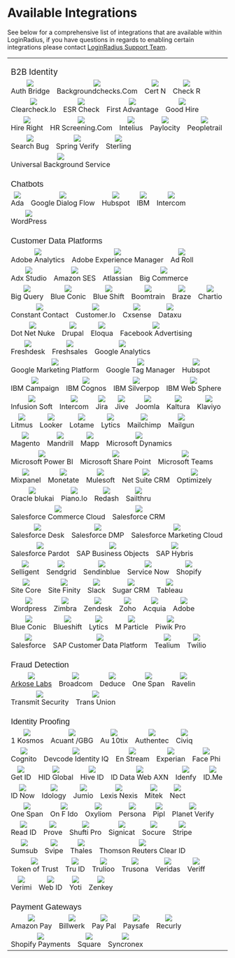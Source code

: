 # Available Integrations

See below for a comprehensive list of integrations that are available within LoginRadius, if you have questions in regards to enabling certain integrations please contact <a href = https://adminconsole.loginradius.com/support/tickets/open-a-new-ticket target=_blank> LoginRadius Support Team</a>.

<style>
    td {
        vertical-align: top;
        display: inline-block;
        text-align: center;
    }
    
    a {
        margin: 0 auto;
    }
    
    .caption {
        display: block;
    }
    
    .s0 {
        padding-top: 20px;
    }
</style>
<div class="ritz grid-container" dir="ltr">
    <table class="waffle" cellspacing="0" cellpadding="0">
        <tbody>
            <tr style='height:20px;'>
                <td class="s0" dir="ltr" colspan="200"><span style="font-size:14pt">B2B Identity</span></td>
            </tr>
            <tr style='height:20px;'>
                <td class="s1" dir="ltr">
                    <img src="https://apidocs.lrcontent.com/images/authbridge-2_11057751796595c6b9538224.40886755.png" />
                    <span class="caption"><a target="_blank" href=""></a>Auth Bridge</span>
                </td>
                <td class="s1" dir="ltr">
                    <img src="https://apidocs.lrcontent.com/images/background_12082851276595c620660e55.24709973.png" />
                    <span class="caption"><a target="_blank" href=""></a>Backgroundchecks.Com</span>
                </td>
                <td class="s1" dir="ltr">
                    <img src="https://apidocs.lrcontent.com/images/CertN_810253386595cc89dc66d0.45324749.png" />
                    <span class="caption"><a target="_blank" href=""></a>Cert N</span>
                </td>
                <td class="s1" dir="ltr">
                    <img src="https://apidocs.lrcontent.com/images/checkr_17019862886595cccc0585d1.22098041.png" />
                    <span class="caption"><a target="_blank" href=""></a>Check R</span>
                </td>
                <td class="s1" dir="ltr">
                    <img src="https://apidocs.lrcontent.com/images/clearcheck-Io_20496567866595cd11f1ab22.49587920.png" />
                    <span class="caption"><a target="_blank" href=""></a>Clearcheck.Io</span>
                </td>
                <td class="s1" dir="ltr">
                    <img src="https://apidocs.lrcontent.com/images/esr-chek_124498189665967cc2db7f17.59075261.png" />
                    <span class="caption"><a target="_blank" href=""></a>ESR Check</span>
                </td>
                <td class="s1" dir="ltr">
                    <img src="https://apidocs.lrcontent.com/images/first-advantage_150607303965967d59a34f72.54058840.png" />
                    <span class="caption"><a target="_blank" href=""></a>First Advantage</span>
                </td>
                <td class="s1" dir="ltr">
                    <img src="https://apidocs.lrcontent.com/images/goodhire_214271192865967da1095207.57120022.png" />
                    <span class="caption"><a target="_blank" href=""></a>Good Hire</span>
                </td>
                <td class="s1" dir="ltr">
                    <img src="https://apidocs.lrcontent.com/images/HireRight_877570736595def343cb71.95118928.png" />
                    <span class="caption"><a target="_blank" href=""></a>Hire Right</span>
                </td>
                <td class="s1" dir="ltr">
                    <img src="https://apidocs.lrcontent.com/images/HRScreening_20076294176595e79ebbac86.66447289.png" />
                    <span class="caption"><a target="_blank" href=""></a>HR Screening.Com</span>
                </td>
                <td class="s1" dir="ltr">
                    <img src="https://apidocs.lrcontent.com/images/Intelius_13015991806595ded9261570.73310885.png" />
                    <span class="caption"><a target="_blank" href=""></a>Intelius</span>
                </td>
                <td class="s1" dir="ltr">
                    <img src="https://apidocs.lrcontent.com/images/paylocity_76497356765967de817b139.12394006.png" />
                    <span class="caption"><a target="_blank" href=""></a>Paylocity</span>
                </td>
                <td class="s1" dir="ltr">
                    <img src="https://apidocs.lrcontent.com/images/peopletrail_113758321365967e40294829.87874845.png" />
                    <span class="caption"><a target="_blank" href=""></a>Peopletrail</span>
                </td>
                <td class="s1" dir="ltr">
                    <img src="https://apidocs.lrcontent.com/images/searchbug_91673548165967eac043072.06260928.png" />
                    <span class="caption"><a target="_blank" href=""></a>Search Bug</span>
                </td>
                 <td class="s1" dir="ltr">
                    <img src="https://apidocs.lrcontent.com/images/SpringVerify_12134888706595e22a458b99.05787390.png" />
                    <span class="caption"><a target="_blank" href=""></a>Spring Verify</span>
                </td>
                <td class="s1" dir="ltr">
                    <img src="https://apidocs.lrcontent.com/images/Sterling_9641353326597ac96230010.88749324.png" />
                    <span class="caption"><a target="_blank" href=""></a>Sterling</span>
                </td>
                <td class="s1" dir="ltr">
                    <img src="https://apidocs.lrcontent.com/images/UniversalBackground_14762004216595e925bbd4c8.54851847.png" />
                    <span class="caption"><a target="_blank" href=""></a>Universal Background Service</span>
                </td>
            </tr>
            <tr style='height:20px;'>
                <td class="s0" dir="ltr" colspan="26"><span style="font-size:14pt;font-family:Ubuntu,Arial;">Chatbots</span></td>
            </tr>
            <tr style='height:20px;'>
                <td class="s1" dir="ltr">
                    <img src="https://apidocs.lrcontent.com/images/Ada_8174576036595dcaf763c67.35884406.png" />
                    <span class="caption"><a target="_blank" href=""></a>Ada</span>
                </td>
                <td class="s1" dir="ltr">
                    <img src="https://apidocs.lrcontent.com/images/dialogFlow_115034526595e4f5dd4570.09334214.png" />
                    <span class="caption"><a target="_blank" href=""></a>Google Dialog Flow</span>
                </td>
                <td class="s1" dir="ltr">
                    <img src="https://apidocs.lrcontent.com/images/hubspot_20000428156595d86ab5eaf5.38908787.png" />
                    <span class="caption"><a target="_blank" href=""></a>Hubspot</span>
                </td>
                <td class="s1" dir="ltr">
                    <img src="https://apidocs.lrcontent.com/images/ibm-security_203767262465968063c0d9a0.95476286.png" />
                    <span class="caption"><a target="_blank" href=""></a>IBM</span>
                </td>
                <td class="s1" dir="ltr">
                    <img src="https://apidocs.lrcontent.com/images/Intercom_785035956595de070e62a3.21993895.png" />
                    <span class="caption"><a target="_blank" href=""></a>Intercom</span>
                </td>
                <td class="s1" dir="ltr">
                    <img src="https://apidocs.lrcontent.com/images/Wordpress_360912976595d939813300.18724582.png" />
                    <span class="caption"><a target="_blank" href=""></a>WordPress</span>
                </td>
            </tr>
            <tr style='height:20px;'>
                <td class="s0" dir="ltr" colspan="26"><span style="font-size:14pt;font-family:Ubuntu,Arial;">Customer Data Platforms</span></td>
            </tr>
            <tr style='height:20px;'>
                <td class="s1" dir="ltr">
                    <img src="https://apidocs.lrcontent.com/images/AdobeAnalytics_14831309456595ddcb4a1616.32204127.png" />
                    <span class="caption"><a target="_blank" href=""></a>Adobe Analytics</span>
                </td>
                <td class="s1" dir="ltr">
                    <img src="https://apidocs.lrcontent.com/images/AdobeExperienceManager_11771258036595e51dc97bb8.24139060.png" />
                    <span class="caption"><a target="_blank" href=""></a>Adobe Experience Manager</span>
                </td>
                <td class="s1" dir="ltr">
                    <img src="https://apidocs.lrcontent.com/images/adroll_12770379836595d8c72f5a14.67751499.png" />
                    <span class="caption"><a target="_blank" href=""></a>Ad Roll</span>
                </td>
                <td class="s1" dir="ltr">
                    <img src="https://apidocs.lrcontent.com/images/AdxStudio_15505413986595bc30d93df2.17589855.png" />
                    <span class="caption"><a target="_blank" href=""></a>Adx Studio</span>
                </td>
                <td class="s1" dir="ltr">
                    <img src="https://apidocs.lrcontent.com/images/AmazonSES_16484027356595da5094e566.33989791.png" />
                    <span class="caption"><a target="_blank" href=""></a>Amazon SES</span>
                </td>
                <td class="s1" dir="ltr">
                    <img src="https://apidocs.lrcontent.com/images/Atlassian_8632623966595da685cf4a4.22892049.png" />
                    <span class="caption"><a target="_blank" href=""></a>Atlassian</span>
                </td>
                <td class="s1" dir="ltr">
                    <img src="https://apidocs.lrcontent.com/images/BigCommerce_13851681286595da033bbd61.17940334.png" />
                    <span class="caption"><a target="_blank" href=""></a>Big Commerce</span>
                </td>
                <td class="s1" dir="ltr">
                    <img src="https://apidocs.lrcontent.com/images/BigQuery_473012406595c436112654.74626734.png" />
                    <span class="caption"><a target="_blank" href=""></a>Big Query</span>
                </td>
                <td class="s1" dir="ltr">
                    <img src="https://apidocs.lrcontent.com/images/BlueConic_11762592666595dae76307b8.59268355.png" />
                    <span class="caption"><a target="_blank" href=""></a>Blue Conic</span>
                </td>
                <td class="s1" dir="ltr">
                    <img src="https://apidocs.lrcontent.com/images/Blueshift_13399850246595d763366ed2.69784533.png" />
                    <span class="caption"><a target="_blank" href=""></a>Blue Shift</span>
                </td>
                <td class="s1" dir="ltr">
                    <img src="https://apidocs.lrcontent.com/images/boomtrain_11649946266595d8a8cfc8f4.28438455.png" />
                    <span class="caption"><a target="_blank" href=""></a>Boomtrain</span>
                </td>
                <td class="s1" dir="ltr">
                    <img src="https://apidocs.lrcontent.com/images/braze_4487485086595e2d92d0402.57020363.png" />
                    <span class="caption"><a target="_blank" href=""></a>Braze</span>
                </td>
                <td class="s1" dir="ltr">
                    <img src="https://apidocs.lrcontent.com/images/Chart-Io_9175867006595c5f79df424.76259385.png" />
                    <span class="caption"><a target="_blank" href=""></a>Chartio</span>
                </td>
                <td class="s1" dir="ltr">
                    <img src="https://apidocs.lrcontent.com/images/ConstantContact_13733459306595c65c1a6606.37025529.png" />
                    <span class="caption"><a target="_blank" href=""></a>Constant Contact</span>
                </td>
                <td class="s1" dir="ltr">
                    <img src="https://apidocs.lrcontent.com/images/Customer-Io_8706671296595e9b18504c2.92399027.png" />
                    <span class="caption"><a target="_blank" href=""></a>Customer.Io</span>
                </td>
                <td class="s1" dir="ltr">
                    <img src="https://apidocs.lrcontent.com/images/Cxsense_13943898516595c3a5023133.81461248.png" />
                    <span class="caption"><a target="_blank" href=""></a>Cxsense</span>
                </td>
                <td class="s1" dir="ltr">
                    <img src="https://apidocs.lrcontent.com/images/Dataxu_12304410496595c34dbb3b85.85067350.png" />
                    <span class="caption"><a target="_blank" href=""></a>Dataxu</span>
                </td>
                <td class="s1" dir="ltr">
                    <img src="https://apidocs.lrcontent.com/images/DotNetNuke_2541399316595d9eadfc352.66602152.png" />
                    <span class="caption"><a target="_blank" href=""></a>Dot Net Nuke</span>
                </td>
                <td class="s1" dir="ltr">
                    <img src="https://apidocs.lrcontent.com/images/drupal_4528186436595d9847d8007.53426186.png" />
                    <span class="caption"><a target="_blank" href=""></a>Drupal</span>
                </td>
                <td class="s1" dir="ltr">
                    <img src="https://apidocs.lrcontent.com/images/eloqua_6012719866595d99b62d601.97751370.png" />
                    <span class="caption"><a target="_blank" href=""></a>Eloqua</span>
                </td>
                <td class="s1" dir="ltr">
                    <img src="https://apidocs.lrcontent.com/images/Facebook-Advertising_2475338246595c0a8371657.94058209.png" />
                    <span class="caption"><a target="_blank" href=""></a>Facebook Advertising</span>
                </td>
                <td class="s1" dir="ltr">
                    <img src="https://apidocs.lrcontent.com/images/Freshdesk_7424825626595dab98fd290.02118536.png" />
                    <span class="caption"><a target="_blank" href=""></a>Freshdesk</span>
                </td>
                <td class="s1" dir="ltr">
                    <img src="https://apidocs.lrcontent.com/images/freshsales_4363934466596816f70b983.79975240.png" />
                    <span class="caption"><a target="_blank" href=""></a>Freshsales</span>
                </td>
                <td class="s1" dir="ltr">
                    <img src="https://apidocs.lrcontent.com/images/GoogleAnalytics_9585023066595c247cf2e88.34553696.png" />
                    <span class="caption"><a target="_blank" href=""></a>Google Analytics</span>
                </td>
                <td class="s1" dir="ltr">
                    <img src="https://apidocs.lrcontent.com/images/google-marketing-platform_8233859365968286a552c1.13536612.png" />
                    <span class="caption"><a target="_blank" href=""></a>Google Marketing Platform</span>
                </td>
                <td class="s1" dir="ltr">
                    <img src="https://apidocs.lrcontent.com/images/GoogleTagManager_8023230736595c316784795.52050198.png" />
                    <span class="caption"><a target="_blank" href=""></a>Google Tag Manager</span>
                </td>
                <td class="s1" dir="ltr">
                    <img src="https://apidocs.lrcontent.com/images/hubspot_20000428156595d86ab5eaf5.38908787.png" />
                    <span class="caption"><a target="_blank" href=""></a>Hubspot</span>
                </td>
                <td class="s1" dir="ltr">
                    <img src="https://apidocs.lrcontent.com/images/IBMCampaign_18637041196595c2a54ef228.14841626.png" />
                    <span class="caption"><a target="_blank" href=""></a>IBM Campaign</span>
                </td>
                <td class="s1" dir="ltr">
                    <img src="https://apidocs.lrcontent.com/images/IBMCognos_565176556595c1c699ea77.60611848.png" />
                    <span class="caption"><a target="_blank" href=""></a>IBM Cognos</span>
                </td>
                <td class="s1" dir="ltr">
                    <img src="https://apidocs.lrcontent.com/images/silverpop_19809129656595c17960d525.00365024.png" />
                    <span class="caption"><a target="_blank" href=""></a>IBM Silverpop</span>
                </td>
                <td class="s1" dir="ltr">
                    <img src="https://apidocs.lrcontent.com/images/IBM-Web-Sphere_4956621266595be26e3d0f2.74479023.png" />
                    <span class="caption"><a target="_blank" href=""></a>IBM Web Sphere</span>
                </td>
                <td class="s1" dir="ltr">
                    <img src="https://apidocs.lrcontent.com/images/InfusionSoft_21411551176595c4d85e5ea3.28889028.png" />
                    <span class="caption"><a target="_blank" href=""></a>Infusion Soft</span>
                </td>
                <td class="s1" dir="ltr">
                    <img src="https://apidocs.lrcontent.com/images/intercom_22973949965968e3ddb6227.49500975.png" />
                    <span class="caption"><a target="_blank" href=""></a>Intercom</span>
                </td>
                <td class="s1" dir="ltr">
                    <img src="https://apidocs.lrcontent.com/images/Jira_8083489616595e176bc91b3.97380021.png" />
                    <span class="caption"><a target="_blank" href=""></a>Jira</span>
                </td>
                <td class="s1" dir="ltr">
                    <img src="https://apidocs.lrcontent.com/images/Jive_8867525736595bce465c329.81132243.png" />
                    <span class="caption"><a target="_blank" href=""></a>Jive</span>
                </td>
                <td class="s1" dir="ltr">
                    <img src="https://apidocs.lrcontent.com/images/Joomla_14584185396595c0d83b92e5.32030413.png" />
                    <span class="caption"><a target="_blank" href=""></a>Joomla</span>
                </td>
                <td class="s1" dir="ltr">
                    <img src="https://apidocs.lrcontent.com/images/Kaltura_10957351156595bd2acd3ee8.51924996.png" />
                    <span class="caption"><a target="_blank" href=""></a>Kaltura</span>
                </td>
                <td class="s1" dir="ltr">
                    <img src="https://apidocs.lrcontent.com/images/Klaviyo_12712028286595c5cf8ab575.09680319.png" />
                    <span class="caption"><a target="_blank" href=""></a>Klaviyo</span>
                </td>
                <td class="s1" dir="ltr">
                    <img src="https://apidocs.lrcontent.com/images/Litmus_13954300086595e156d3e2b4.94929063.png" />
                    <span class="caption"><a target="_blank" href=""></a>Litmus</span>
                </td>
                <td class="s1" dir="ltr">
                    <img src="https://apidocs.lrcontent.com/images/Looker_19963742826595c5105c9492.85269806.png" />
                    <span class="caption"><a target="_blank" href=""></a>Looker</span>
                </td>
                <td class="s1" dir="ltr">
                    <img src="https://apidocs.lrcontent.com/images/Lotame_15543360546595c3debe61c4.13638668.png" />
                    <span class="caption"><a target="_blank" href=""></a>Lotame</span>
                </td>
                <td class="s1" dir="ltr">
                    <img src="https://apidocs.lrcontent.com/images/lytics_203686473659683f5d430b5.42075497.png" />
                    <span class="caption"><a target="_blank" href=""></a>Lytics</span>
                </td>
                <td class="s1" dir="ltr">
                    <img src="https://apidocs.lrcontent.com/images/Mailchimp_209055906595e455b6c492.38180068.png" />
                    <span class="caption"><a target="_blank" href=""></a>Mailchimp</span>
                </td>
                <td class="s1" dir="ltr">
                    <img src="https://apidocs.lrcontent.com/images/Mailgun_5669210606595e0e0ecbb11.64469851.png" />
                    <span class="caption"><a target="_blank" href=""></a>Mailgun</span>
                </td>
                <td class="s1" dir="ltr">
                    <img src="https://apidocs.lrcontent.com/images/Magneto_1058250086595e1140dd632.57763280.png" />
                    <span class="caption"><a target="_blank" href=""></a>Magento</span>
                </td>
                <td class="s1" dir="ltr">
                    <img src="https://apidocs.lrcontent.com/images/Mandrill_8165827226595e42897f0e5.68221847.png" />
                    <span class="caption"><a target="_blank" href=""></a>Mandrill</span>
                </td>
                <td class="s1" dir="ltr">
                    <img src="https://apidocs.lrcontent.com/images/mapp_9560276256595cd4811c8f4.69536429.png" />
                    <span class="caption"><a target="_blank" href=""></a>Mapp</span>
                </td>
                <td class="s1" dir="ltr">
                    <img src="https://apidocs.lrcontent.com/images/MicrosoftDynamics_9139980336595e0a64c38e5.28828954.png" />
                    <span class="caption"><a target="_blank" href=""></a>Microsoft Dynamics</span>
                </td>
                <td class="s1" dir="ltr">
                    <img src="https://apidocs.lrcontent.com/images/MicrosoftPowerBI_4321010416595e339747db8.71218911.png" />
                    <span class="caption"><a target="_blank" href=""></a>Microsoft Power BI</span>
                </td>
                <td class="s1" dir="ltr">
                    <img src="https://apidocs.lrcontent.com/images/MicrosoftSharePoint_4330378956595e4679d2746.04096147.png" />
                    <span class="caption"><a target="_blank" href=""></a>Microsoft Share Point</span>
                </td>
                <td class="s1" dir="ltr">
                    <img src="https://apidocs.lrcontent.com/images/MicrosoftTeams_4136545426595e86c00d0b2.02237610.png" />
                    <span class="caption"><a target="_blank" href=""></a>Microsoft Teams</span>
                </td>
                <td class="s1" dir="ltr">
                    <img src="https://apidocs.lrcontent.com/images/mixpanel_7504793886595d3c00ba872.54827366.png" />
                    <span class="caption"><a target="_blank" href=""></a>Mixpanel</span>
                </td>
                <td class="s1" dir="ltr">
                    <img src="https://apidocs.lrcontent.com/images/Monetate_12308505336595e3b17fbf97.57544451.png" />
                    <span class="caption"><a target="_blank" href=""></a>Monetate</span>
                </td>
                <td class="s1" dir="ltr">
                    <img src="https://apidocs.lrcontent.com/images/Mulesoft_14196460836595dde944dd17.67217811.png" />
                    <span class="caption"><a target="_blank" href=""></a>Mulesoft</span>
                </td>
                <td class="s1" dir="ltr">
                    <img src="https://apidocs.lrcontent.com/images/Net-SuiteCRM_2240356456595e20ecfcaf7.80137854.png" />
                    <span class="caption"><a target="_blank" href=""></a>Net Suite CRM</span>
                </td>
                <td class="s1" dir="ltr">
                    <img src="https://apidocs.lrcontent.com/images/Optimizely_7294809086595d30ae66477.13040139.png" />
                    <span class="caption"><a target="_blank" href=""></a>Optimizely</span>
                </td>
                <td class="s1" dir="ltr">
                    <img src="https://apidocs.lrcontent.com/images/oracle_11603289866595d5ce52fbe1.71203304.png" />
                    <span class="caption"><a target="_blank" href=""></a>Oracle blukai</span>
                </td>
                <td class="s1" dir="ltr">
                    <img src="https://apidocs.lrcontent.com/images/piano_6679642006595e2bc9f98a5.01953669.png" />
                    <span class="caption"><a target="_blank" href=""></a>Piano.Io</span>
                </td>
                <td class="s1" dir="ltr">
                    <img src="https://apidocs.lrcontent.com/images/Redash_9561303926595e3965c60a0.48490766.png" />
                    <span class="caption"><a target="_blank" href=""></a>Redash</span>
                </td>
                <td class="s1" dir="ltr">
                    <img src="https://apidocs.lrcontent.com/images/SailThru_7383099026595bbe4d019c0.62229575.png" />
                    <span class="caption"><a target="_blank" href=""></a>Sailthru</span>
                </td>
                <td class="s1" dir="ltr">
                    <img src="https://apidocs.lrcontent.com/images/SalesforceCommerceCloud_12982877456595d095d5bb06.84731258.png" />
                    <span class="caption"><a target="_blank" href=""></a>Salesforce Commerce Cloud</span>
                </td>
                <td class="s1" dir="ltr">
                    <img src="https://apidocs.lrcontent.com/images/salesforce_13178000086595d83e839a78.95409774.png" />
                    <span class="caption"><a target="_blank" href=""></a>Salesforce CRM</span>
                </td>
                <td class="s1" dir="ltr">
                    <img src="https://apidocs.lrcontent.com/images/Sales-force-Desk_1758681547659684408fb275.71378259.png" />
                    <span class="caption"><a target="_blank" href=""></a>Salesforce Desk</span>
                </td>
                <td class="s1" dir="ltr">
                    <img src="https://apidocs.lrcontent.com/images/salesforce_13178000086595d83e839a78.95409774.png" />
                    <span class="caption"><a target="_blank" href=""></a>Salesforce DMP</span>
                </td>
                <td class="s1" dir="ltr">
                    <img src="https://apidocs.lrcontent.com/images/SalesforceMarketingCloud_6372953196595d2cebb67e4.11378860.png" />
                    <span class="caption"><a target="_blank" href=""></a>Salesforce Marketing Cloud</span>
                </td>
                <td class="s1" dir="ltr">
                    <img src="https://apidocs.lrcontent.com/images/SalesforcePardot_1139000196595d34ce30713.67798530.png" />
                    <span class="caption"><a target="_blank" href=""></a>Salesforce Pardot</span>
                </td>
                <td class="s1" dir="ltr">
                    <img src="https://apidocs.lrcontent.com/images/SAP_11002786116595d557a026c9.47656754.png" />
                    <span class="caption"><a target="_blank" href=""></a>SAP Business Objects</span>
                </td>
                <td class="s1" dir="ltr">
                    <img src="https://apidocs.lrcontent.com/images/Hybris_19766029466595d5a6aa6834.07651871.png" />
                    <span class="caption"><a target="_blank" href=""></a>SAP Hybris</span>
                </td>
                <td class="s1" dir="ltr">
                    <img src="https://apidocs.lrcontent.com/images/Selligent_17175078246595d373106175.98343084.png" />
                    <span class="caption"><a target="_blank" href=""></a>Selligent</span>
                </td>
                <td class="s1" dir="ltr">
                    <img src="https://apidocs.lrcontent.com/images/sendgrid_16119249606595d6ccafb474.58572614.png" />
                    <span class="caption"><a target="_blank" href=""></a>Sendgrid</span>
                </td>
                <td class="s1" dir="ltr">
                    <img src="https://apidocs.lrcontent.com/images/sendinblue_92810240965968dc7b40476.50606313.png" />
                    <span class="caption"><a target="_blank" href=""></a>Sendinblue</span>
                </td>
                <td class="s1" dir="ltr">
                    <img src="https://apidocs.lrcontent.com/images/ServiceNow_16211234256595e91206c6f7.97396619.png" />
                    <span class="caption"><a target="_blank" href=""></a>Service Now</span>
                </td>
                <td class="s1" dir="ltr">
                    <img src="https://apidocs.lrcontent.com/images/Shopify_8388904386595d6499f8a76.37246857.png" />
                    <span class="caption"><a target="_blank" href=""></a>Shopify</span>
                </td>
                <td class="s1" dir="ltr">
                    <img src="https://apidocs.lrcontent.com/images/SiteCore_12065367526595d73a3c07b6.30458100.png" />
                    <span class="caption"><a target="_blank" href=""></a>Site Core</span>
                </td>
                <td class="s1" dir="ltr">
                    <img src="https://apidocs.lrcontent.com/images/SiteFinity_8673082646595cf90b2dfc5.91340913.png" />
                    <span class="caption"><a target="_blank" href=""></a>Site Finity</span>
                </td>
                <td class="s1" dir="ltr">
                    <img src="https://apidocs.lrcontent.com/images/slack_17734223886596849403c233.33829851.png" />
                    <span class="caption"><a target="_blank" href=""></a>Slack</span>
                </td>
                <td class="s1" dir="ltr">
                    <img src="https://apidocs.lrcontent.com/images/SugarCRM_5017594906595d6e4462131.39487757.png" />
                    <span class="caption"><a target="_blank" href=""></a>Sugar CRM</span>
                </td>
                <td class="s1" dir="ltr">
                    <img src="https://apidocs.lrcontent.com/images/Tableau_17865228646595d66ce70e67.98318694.png" />
                    <span class="caption"><a target="_blank" href=""></a>Tableau</span>
                </td>
                <td class="s1" dir="ltr">
                    <img src="https://apidocs.lrcontent.com/images/Wordpress_360912976595d939813300.18724582.png" />
                    <span class="caption"><a target="_blank" href=""></a>Wordpress</span>
                </td>
                <td class="s1" dir="ltr">
                    <img src="https://apidocs.lrcontent.com/images/Zimbra_3673457716595cf001a4f95.87227950.png" />
                    <span class="caption"><a target="_blank" href=""></a>Zimbra</span>
                </td>
                <td class="s1" dir="ltr">
                    <img src="https://apidocs.lrcontent.com/images/Zendesk_16269986436595ce130770e5.91728108.png" />
                    <span class="caption"><a target="_blank" href=""></a>Zendesk</span>
                </td>
                <td class="s1" dir="ltr">
                    <img src="https://apidocs.lrcontent.com/images/Zoho_12909942236595cfb4ec3e40.08524992.png" />
                    <span class="caption"><a target="_blank" href=""></a>Zoho</span>
                </td>
                <td class="s1" dir="ltr">
                    <img src="https://apidocs.lrcontent.com/images/acquia_7188393226595e7d124fdb1.15380645.png " />
                    <span class="caption"><a target="_blank" href=""></a>Acquia</span>
                </td>
                <td class="s1" dir="ltr">
                    <img src="https://apidocs.lrcontent.com/images/Adobe_14056698856595e607d0af31.59038040.png" />
                    <span class="caption"><a target="_blank" href=""></a>Adobe</span>
                </td>
                <td class="s1" dir="ltr">
                    <img src="https://apidocs.lrcontent.com/images/BlueConic_11762592666595dae76307b8.59268355.png" />
                    <span class="caption"><a target="_blank" href=""></a>Blue Conic</span>
                </td>
                <td class="s1" dir="ltr">
                    <img src="https://apidocs.lrcontent.com/images/Blueshift_13399850246595d763366ed2.69784533.png" />
                    <span class="caption"><a target="_blank" href=""></a>Blueshift</span>
                </td>
                <td class="s1" dir="ltr">
                    <img src="https://apidocs.lrcontent.com/images/lytics_9536048646595c4a1c48762.33170553.png" />
                    <span class="caption"><a target="_blank" href=""></a>Lytics</span>
                </td>
                <td class="s1" dir="ltr">
                    <img src="https://apidocs.lrcontent.com/images/MParticle_8213337286595bb95cc56e9.16464805.png" />
                    <span class="caption"><a target="_blank" href=""></a>M Particle</span>
                </td>
                <td class="s1" dir="ltr">
                    <img src="https://apidocs.lrcontent.com/images/PiwikPro_18367927036595e64bee5a04.12487416.png" />
                    <span class="caption"><a target="_blank" href=""></a>Piwik Pro</span>
                </td>
                <td class="s1" dir="ltr">
                    <img src="https://apidocs.lrcontent.com/images/Salesforce_954197465968d40d52e24.70282887.png" />
                    <span class="caption"><a target="_blank" href=""></a>Salesforce</span>
                </td>
                <td class="s1" dir="ltr">
                    <img src="https://apidocs.lrcontent.com/images/sap_15727350146596852344bec5.71642373.png" />
                    <span class="caption"><a target="_blank" href=""></a>SAP Customer Data Platform</span>
                </td>
                <td class="s1" dir="ltr">
                    <img src="https://apidocs.lrcontent.com/images/Picsart_24-01-04_01-10-17-678_11329679446595b86a0339b0.60105678.png" />
                    <span class="caption"><a target="_blank" href=""></a>Tealium</span>
                </td>
                <td class="s1" dir="ltr">
                    <img src="https://apidocs.lrcontent.com/images/Twillio_5577456996595d0b73c2b24.20770692.png" />
                    <span class="caption"><a target="_blank" href=""></a>Twilio</span>
                </td>
            </tr>
            <tr style='height:20px;'>
                <td class="s0" dir="ltr" colspan="26"><span style="font-size:14pt;font-family:Ubuntu,Arial;">Fraud Detection</span></td>
            </tr>
            <tr style='height:20px;'>
                <td class="s1" dir="ltr">
                    <img src="https://apidocs.lrcontent.com/images/ArkoseLabs_16571424586595bca5d41970.88780968.png" />
                    <span class="caption"><a target="_blank" href="">Arkose Labs</a></span>
                </td>
                <td class="s1" dir="ltr">
                    <img src="https://apidocs.lrcontent.com/images/BroadCom_18154294806595e6ca9065f6.81493783.png" />
                    <span class="caption"><a target="_blank" href=""></a>Broadcom</span>
                </td>
                <td class="s1" dir="ltr">
                    <img src="https://apidocs.lrcontent.com/images/deduce_5303643456595cdb818c455.45932676.png" />
                    <span class="caption"><a target="_blank" href=""></a>Deduce</span>
                </td>
                <td class="s1" dir="ltr">
                    <img src="https://apidocs.lrcontent.com/images/onespan_10962389666596857ed24087.30248425.png" />
                    <span class="caption"><a target="_blank" href=""></a>One Span</span>
                </td>
                <td class="s1" dir="ltr">
                    <img src="https://apidocs.lrcontent.com/images/ravelin_1298792997659685b71ae178.51407131.png" />
                    <span class="caption"><a target="_blank" href=""></a>Ravelin</span>
                </td>
                <td class="s1" dir="ltr">
                    <img src="https://apidocs.lrcontent.com/images/TransmitSecurity_663951726595e6e49f12e8.37113888.png" />
                    <span class="caption"><a target="_blank" href=""></a>Transmit Security</span>
                </td>
                <td class="s1" dir="ltr">
                    <img src="https://apidocs.lrcontent.com/images/transunion_1527413194659685f6b48586.19659230.png" />
                    <span class="caption"><a target="_blank" href=""></a>Trans Union</span>
                </td>
            </tr>
            <tr style='height:20px;'>
                <td class="s0" dir="ltr" colspan="26"><span style="font-size:14pt;font-family:Ubuntu,Arial;">Identity Proofing</span></td>
            </tr>
            <tr style='height:20px;'>
                <td class="s1" dir="ltr">
                    <img src="https://apidocs.lrcontent.com/images/Kosmos_12571736236595e8357e2b84.13642217.png" />
                    <span class="caption"><a target="_blank" href=""></a>1 Kosmos</span>
                </td>
                <td class="s1" dir="ltr">
                    <img src="https://apidocs.lrcontent.com/images/GBG_5598846656595e6a9acd4a7.83650539.png" />
                    <span class="caption"><a target="_blank" href=""></a>Acuant /GBG</span>
                </td>
                <td class="s1" dir="ltr">
                    <img src="https://apidocs.lrcontent.com/images/Au10tix_6903653536595e1eb142dd2.67646140.png " />
                    <span class="caption"><a target="_blank" href=""></a>Au 10tix</span>
                </td>
                <td class="s1" dir="ltr">
                    <img src="https://apidocs.lrcontent.com/images/Authentec_4364420056595df64877e95.70935068.png" />
                    <span class="caption"><a target="_blank" href=""></a>Authentec</span>
                </td>
                <td class="s1" dir="ltr">
                    <img src="https://apidocs.lrcontent.com/images/Civiq_13630563606595e853bd44f0.09387003.png" />
                    <span class="caption"><a target="_blank" href=""></a>Civiq</span>
                </td>
                <td class="s1" dir="ltr">
                    <img src="https://apidocs.lrcontent.com/images/Cognitio_10475074596595dfbabb86d5.09539688.png" />
                    <span class="caption"><a target="_blank" href=""></a>Cognito</span>
                </td>
                <td class="s1" dir="ltr">
                    <img src="https://apidocs.lrcontent.com/images/devcode_14052173666595cd859d9132.81960359.png" />
                    <span class="caption"><a target="_blank" href=""></a>Devcode Identity IQ</span>
                </td>
                <td class="s1" dir="ltr">
                    <img src="https://apidocs.lrcontent.com/images/Enstream_1904630326595dc90dc20f2.09453015.png" />
                    <span class="caption"><a target="_blank" href=""></a>En Stream</span>
                </td>
                <td class="s1" dir="ltr">
                    <img src="https://apidocs.lrcontent.com/images/experian-_66950435659686571a0ad1.86315707.png" />
                    <span class="caption"><a target="_blank" href=""></a>Experian</span>
                </td>
                <td class="s1" dir="ltr">
                    <img src="https://apidocs.lrcontent.com/images/facephi_89562178465968689a36c36.37150081.png" />
                    <span class="caption"><a target="_blank" href=""></a>Face Phi</span>
                </td>
                <td class="s1" dir="ltr">
                    <img src="https://apidocs.lrcontent.com/images/getid_1214877006659686b83cc8b5.32445105.png" />
                    <span class="caption"><a target="_blank" href=""></a>Get ID</span>
                </td>
                <td class="s1" dir="ltr">
                    <img src="https://apidocs.lrcontent.com/images/HID_17096446706595e8ee626632.61862389.png" />
                    <span class="caption"><a target="_blank" href=""></a>HID Global</span>
                </td>
                <td class="s1" dir="ltr">
                    <img src="https://apidocs.lrcontent.com/images/hiveid_27633911659686f2566de0.69677325.png" />
                    <span class="caption"><a target="_blank" href=""></a>Hive ID</span>
                </td>
                <td class="s1" dir="ltr">
                    <img src="https://apidocs.lrcontent.com/images/IdDataWeb_16398413436595d9227fc8f8.86033374.png" />
                    <span class="caption"><a target="_blank" href=""></a>ID Data Web AXN</span>
                </td>
                <td class="s1" dir="ltr">
                    <img src="https://apidocs.lrcontent.com/images/idenfy_134355289365968728c54439.51932319.png" />
                    <span class="caption"><a target="_blank" href=""></a>Idenfy</span>
                </td>
                <td class="s1" dir="ltr">
                    <img src="https://apidocs.lrcontent.com/images/ID-Me_11501414456595e5b7532d47.39311056.png" />
                    <span class="caption"><a target="_blank" href=""></a>ID.Me</span>
                </td>
                <td class="s1" dir="ltr">
                    <img src="https://apidocs.lrcontent.com/images/idnow_1440930970659687765dead4.20180480.png" />
                    <span class="caption"><a target="_blank" href=""></a>ID Now</span>
                </td>
                <td class="s1" dir="ltr">
                    <img src="https://apidocs.lrcontent.com/images/Idology_9005576846595dfd58c16a3.80367905.png" />
                    <span class="caption"><a target="_blank" href=""></a>Idology</span>
                </td>
                <td class="s1" dir="ltr">
                    <img src="https://apidocs.lrcontent.com/images/jumio_1501734179659687c26cc8e7.88134465.png" />
                    <span class="caption"><a target="_blank" href=""></a>Jumio</span>
                </td>
                <td class="s1" dir="ltr">
                    <img src="https://apidocs.lrcontent.com/images/lexisnexis_96081029465968831c282b5.86638790.png" />
                    <span class="caption"><a target="_blank" href=""></a>Lexis Nexis</span>
                </td>
                <td class="s1" dir="ltr">
                    <img src="https://apidocs.lrcontent.com/images/mitek_71647299565968868c3fcf8.87223626.png" />
                    <span class="caption"><a target="_blank" href=""></a>Mitek</span>
                </td>
                <td class="s1" dir="ltr">
                    <img src="https://apidocs.lrcontent.com/images/Nect_13415939096595e05d886896.06916399.png" />
                    <span class="caption"><a target="_blank" href=""></a>Nect</span>
                </td>
                <td class="s1" dir="ltr">
                    <img src="https://apidocs.lrcontent.com/images/onespan_10962389666596857ed24087.30248425.png" />
                    <span class="caption"><a target="_blank" href=""></a>One Span</span>
                </td>
                <td class="s1" dir="ltr">
                    <img src="https://apidocs.lrcontent.com/images/onfido_96805020365968928614f91.58749173.png" />
                    <span class="caption"><a target="_blank" href=""></a>On F Ido</span>
                </td>
                <td class="s1" dir="ltr">
                    <img src="https://apidocs.lrcontent.com/images/oxyliom_18991553466595d042ac9110.15884352.png" />
                    <span class="caption"><a target="_blank" href=""></a>Oxyliom</span>
                </td>
                <td class="s1" dir="ltr">
                    <img src="https://apidocs.lrcontent.com/images/Persona_17094645696595e7b86c97b5.18969413.png" />
                    <span class="caption"><a target="_blank" href=""></a>Persona</span>
                </td>
                <td class="s1" dir="ltr">
                    <img src="https://apidocs.lrcontent.com/images/pipl_19007752766595d01ead8b16.26630539.png" />
                    <span class="caption"><a target="_blank" href=""></a>Pipl</span>
                </td>
                <td class="s1" dir="ltr">
                    <img src="https://apidocs.lrcontent.com/images/PlanetVerify_5255574086595e55861f834.23526197.png" />
                    <span class="caption"><a target="_blank" href=""></a>Planet Verify</span>
                </td>
                <td class="s1" dir="ltr">
                    <img src="https://apidocs.lrcontent.com/images/readid_561103463659689ee638001.28176987.png" />
                    <span class="caption"><a target="_blank" href=""></a>Read ID</span>
                </td>
                <td class="s1" dir="ltr">
                    <img src="https://apidocs.lrcontent.com/images/Prove_4403550946595cf1d9471e8.24115603.png" />
                    <span class="caption"><a target="_blank" href=""></a>Prove</span>
                </td>
                <td class="s1" dir="ltr">
                    <img src="https://apidocs.lrcontent.com/images/ShuftiPro_4638034316595e07d313362.20839979.png" />
                    <span class="caption"><a target="_blank" href=""></a>Shufti Pro</span>
                </td>
                <td class="s1" dir="ltr">
                    <img src="https://apidocs.lrcontent.com/images/signicat_192899965565968a24294ec8.89549302.png" />
                    <span class="caption"><a target="_blank" href=""></a>Signicat</span>
                </td>
                <td class="s1" dir="ltr">
                    <img src="https://apidocs.lrcontent.com/images/Socure_18803199336595bdc987df05.63231260.png" />
                    <span class="caption"><a target="_blank" href=""></a>Socure</span>
                </td>
                <td class="s1" dir="ltr">
                    <img src="https://apidocs.lrcontent.com/images/stripe_13416973016595d5f2c57378.18961709.png" />
                    <span class="caption"><a target="_blank" href=""></a>Stripe</span>
                </td>
                <td class="s1" dir="ltr">
                    <img src="https://apidocs.lrcontent.com/images/sumsub-logos-idoVHh4Qme_8137510865968a6e77a198.46947242.png" />
                    <span class="caption"><a target="_blank" href=""></a>Sumsub</span>
                </td>
                <td class="s1" dir="ltr">
                    <img src="https://apidocs.lrcontent.com/images/svipe_15247815286595d20a304136.80252954.png" />
                    <span class="caption"><a target="_blank" href=""></a>Svipe</span>
                </td>
                <td class="s1" dir="ltr">
                    <img src="https://apidocs.lrcontent.com/images/thales_1306259366595c134c1d9e7.23194872.png" />
                    <span class="caption"><a target="_blank" href=""></a>Thales</span>
                </td>
                <td class="s1" dir="ltr">
                    <img src="https://apidocs.lrcontent.com/images/thomson-reuters_37521130465968abeebba50.70538274.png" />
                    <span class="caption"><a target="_blank" href=""></a>Thomson Reuters Clear ID</span>
                </td>
                <td class="s1" dir="ltr">
                    <img src="https://apidocs.lrcontent.com/images/token-of-trust_113616900365968af327fe33.90866222.png" />
                    <span class="caption"><a target="_blank" href=""></a>Token of Trust</span>
                </td>
                <td class="s1" dir="ltr">
                    <img src="https://apidocs.lrcontent.com/images/truid_173224981865968b296c27b8.18223855.png" />
                    <span class="caption"><a target="_blank" href=""></a>Tru ID</span>
                </td>
                <td class="s1" dir="ltr">
                    <img src="https://apidocs.lrcontent.com/images/Trulioo_293418036595d267e561d1.93366267.png" />
                    <span class="caption"><a target="_blank" href=""></a>Trulioo</span>
                </td>
                <td class="s1" dir="ltr">
                    <img src="https://apidocs.lrcontent.com/images/trusona_166989259365968b691477d1.81387645.png" />
                    <span class="caption"><a target="_blank" href=""></a>Trusona</span>
                </td>
                <td class="s1" dir="ltr">
                    <img src="https://apidocs.lrcontent.com/images/veridas_176771646965968ba7723779.16837988.png" />
                    <span class="caption"><a target="_blank" href=""></a>Veridas</span>
                </td>
                <td class="s1" dir="ltr">
                    <img src="https://apidocs.lrcontent.com/images/veriff_9291216866595bd931adce8.06449831.png" />
                    <span class="caption"><a target="_blank" href=""></a>Veriff</span>
                </td>
                <td class="s1" dir="ltr">
                    <img src="https://apidocs.lrcontent.com/images/Verimi_2426324686595df4555a3f1.03095674.png" />
                    <span class="caption"><a target="_blank" href=""></a>Verimi</span>
                </td>
                <td class="s1" dir="ltr">
                    <img src="https://apidocs.lrcontent.com/images/webid_142853105765968bdcaf2669.46062960.png" />
                    <span class="caption"><a target="_blank" href=""></a>Web ID</span>
                </td>
                <td class="s1" dir="ltr">
                    <img src="https://apidocs.lrcontent.com/images/yoti_75626908565968c10d20c04.39306836.png" />
                    <span class="caption"><a target="_blank" href=""></a>Yoti</span>
                </td>
                <td class="s1" dir="ltr">
                    <img src="https://apidocs.lrcontent.com/images/Zenkey_13988106706595be799464b3.19216973.png" />
                    <span class="caption"><a target="_blank" href=""></a>Zenkey</span>
                </td>
            </tr>
            <tr style='height:20px;'>
                <td class="s0" dir="ltr" colspan="26"><span style="font-size:14pt;font-family:Ubuntu,Arial;">Payment Gateways</span></td>
            </tr>
            <tr style='height:20px;'>
                <td class="s1" dir="ltr">
                    <img src="https://apidocs.lrcontent.com/images/amazonpay_2343537206595dcea6b1703.34211579.png" />
                    <span class="caption"><a target="_blank" href=""></a>Amazon Pay</span>
                </td>
                <td class="s1" dir="ltr">
                    <img src="https://apidocs.lrcontent.com/images/billwerk_662836416595deba627258.59002678.png" />
                    <span class="caption"><a target="_blank" href=""></a>Billwerk</span>
                </td>
                <td class="s1" dir="ltr">
                    <img src="https://apidocs.lrcontent.com/images/paypal_9997438236595dd3489f203.83695280.png" />
                    <span class="caption"><a target="_blank" href=""></a>Pay Pal</span>
                </td>
                <td class="s1" dir="ltr">
                    <img src="https://apidocs.lrcontent.com/images/Paysafe_16759264876595ce658e2707.77468934.png" />
                    <span class="caption"><a target="_blank" href=""></a>Paysafe</span>
                </td>
                <td class="s1" dir="ltr">
                    <img src="https://apidocs.lrcontent.com/images/recurrly_8823383006595dd589cfe54.20380100.png" />
                    <span class="caption"><a target="_blank" href=""></a>Recurly</span>
                </td>
                <td class="s1" dir="ltr">
                    <img src="https://apidocs.lrcontent.com/images/shopify-payment_112293319665968c53ef49f6.21570366.png" />
                    <span class="caption"><a target="_blank" href=""></a>Shopify Payments</span>
                </td>
                <td class="s1" dir="ltr">
                    <img src="https://apidocs.lrcontent.com/images/Square_14219185856595df9e160dc0.04516871.png" />
                    <span class="caption"><a target="_blank" href=""></a>Square</span>
                </td>
                <td class="s1" dir="ltr">
                    <img src="https://apidocs.lrcontent.com/images/syncronex_10284003456595d1ebe394e0.94264492.png" />
                    <span class="caption"><a target="_blank" href=""></a>Syncronex</span>
                </td>
            </tr>
        </tbody>
    </table>
</div>